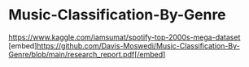 # Music-Classification-By-Genre
https://www.kaggle.com/iamsumat/spotify-top-2000s-mega-dataset <br>
[embed]https://github.com/Davis-Moswedi/Music-Classification-By-Genre/blob/main/research_report.pdf[/embed]
